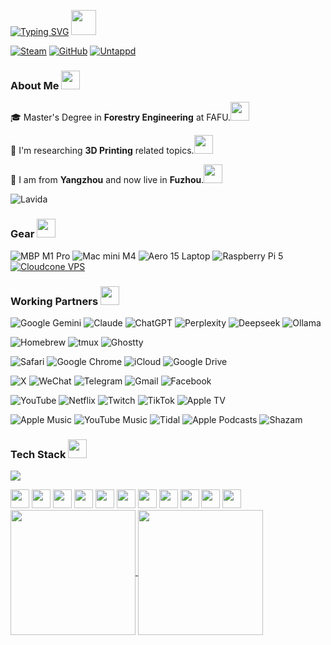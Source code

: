 <a href="https://git.io/typing-svg"><img src="https://readme-typing-svg.demolab.com?font=Rampart+One&size=35&pause=1000&color=983FF7FD&center=true&vCenter=true&multiline=true&width=450&height=41&lines=%E3%81%93%E3%82%93%E3%81%AB%E3%81%A1%E3%81%AF%EF%BC%81Eric+Xu%E3%81%A7%E3%81%99%EF%BC%81" alt="Typing SVG" /></a>
<img src="https://cultofthepartyparrot.com/flags/hd/chinaparrot.gif" width="40" height="40" />

[![Steam](https://img.shields.io/badge/dynamic/json?url=https%3A%2F%2Fapi.swo.moe%2Fstats%2Fsteamgames%2F76561198334047535&query=count&color=0b1a37&label=Steam&labelColor=134375&logo=steam&suffix=+games&cacheSeconds=3600)](https://steamcommunity.com/profiles/76561198334047535) [![GitHub](https://img.shields.io/badge/dynamic/json?url=https%3A%2F%2Fapi.swo.moe%2Fstats%2Fgithub%2Fxsj57&query=count&color=181717&label=GitHub&labelColor=282c34&logo=github&suffix=+follows&cacheSeconds=3600)](https://github.com/xsj57) [![Untappd](https://img.shields.io/badge/Untappd-13%20UNIQUE-FFC000?logo=untappd&logoColor=white)](https://untappd.com/user/JieXuS)

### About Me <img src="https://cultofthepartyparrot.com/parrots/hd/clownparrot.gif" width="30" height="30" />

<p>🎓 Master's Degree in <strong>Forestry Engineering</strong> at FAFU.<img src="https://cultofthepartyparrot.com/parrots/hd/thumbsupparrot.gif" width="30" height="30" /></p>
<p>🌲 I'm researching <strong>3D Printing</strong> related topics.<img src="https://cultofthepartyparrot.com/parrots/hd/daftpunkparrot.gif" width="30" height="30" /></p>
<p>🎿 I am from <strong>Yangzhou</strong> and now live in <strong>Fuzhou</strong>.<img src="https://cultofthepartyparrot.com/parrots/hd/googlyeyesparrot.gif" width="30" height="30" />

![Lavida](https://img.shields.io/badge/Volkswagen-Lavida-004C97?style=for-the-badge&logo=volkswagen&logoColor=white)

### Gear <img src="https://cultofthepartyparrot.com/parrots/hd/laptop_parrot.gif" width="30" height="30" />

![MBP M1 Pro](https://img.shields.io/badge/MBP%20M1%20Pro-macOS%20Tahoe-000000?logo=apple&logoColor=white)
![Mac mini M4](https://img.shields.io/badge/Mac%20mini%20M4-macOS%20Tahoe-000000?logo=apple&logoColor=white)
![Aero 15 Laptop](https://custom-icon-badges.demolab.com/badge/Aero%2015%20Laptop-Windows%2010-0078D6?logo=windows11)
![Raspberry Pi 5](https://img.shields.io/badge/Raspberry%20Pi%205-Pi%20OS-A22846?logo=raspberry-pi&logoColor=white)
[![Cloudcone VPS](https://img.shields.io/badge/Cloudcone%20VPS-Ubuntu%2022.04-E95420?logo=ubuntu&logoColor=white)](#)

### Working Partners <img src="https://cultofthepartyparrot.com/parrots/hd/ultrafastparrot.gif" width="30" height="30" />

<p>
  <img src="https://img.shields.io/badge/Google%20Gemini-886FBF?logo=googlegemini&logoColor=fff" alt="Google Gemini">
  <img src="https://img.shields.io/badge/Claude-D97757?logo=claude&logoColor=fff" alt="Claude">
  <img src="https://img.shields.io/badge/ChatGPT-74aa9c?logo=openai&logoColor=white" alt="ChatGPT">
  <img src="https://img.shields.io/badge/Perplexity-1FB8CD?logo=perplexity&logoColor=fff" alt="Perplexity">
  <img src="https://custom-icon-badges.demolab.com/badge/Deepseek-4D6BFF?logo=deepseek&logoColor=fff" alt="Deepseek">
  <img src="https://img.shields.io/badge/Ollama-fff?logo=ollama&logoColor=000" alt="Ollama">
</p>
<p>
  <img src="https://img.shields.io/badge/Homebrew-FBB040?logo=homebrew&logoColor=fff" alt="Homebrew">
  <img src="https://img.shields.io/badge/tmux-1BB91F?logo=tmux&logoColor=fff" alt="tmux">
  <img src="https://custom-icon-badges.demolab.com/badge/Ghostty-0000ff?logo=ghostty_term" alt="Ghostty">
</p>
<p>
  <img src="https://img.shields.io/badge/Safari-006CFF?logo=safari&logoColor=fff" alt="Safari">
  <img src="https://img.shields.io/badge/Google%20Chrome-4285F4?logo=GoogleChrome&logoColor=white" alt="Google Chrome">
  <img src="https://img.shields.io/badge/iCloud-3693F3?logo=icloud&logoColor=fff" alt="iCloud">
  <img src="https://img.shields.io/badge/Google%20Drive-4285F4?logo=googledrive&logoColor=fff" alt="Google Drive">
</p>
<p>
  <img src="https://img.shields.io/badge/X-%23000000.svg?logo=X&logoColor=white" alt="X">
  <img src="https://img.shields.io/badge/WeChat-07C160?logo=wechat&logoColor=white" alt="WeChat">
  <img src="https://img.shields.io/badge/Telegram-2CA5E0?logo=telegram&logoColor=white" alt="Telegram">
  <img src="https://img.shields.io/badge/Gmail-D14836?logo=gmail&logoColor=white" alt="Gmail">
  <img src="https://img.shields.io/badge/Facebook-%231877F2.svg?logo=Facebook&logoColor=white" alt="Facebook">
</p>
<p>
  <img src="https://img.shields.io/badge/YouTube-%23FF0000.svg?logo=YouTube&logoColor=white" alt="YouTube">
  <img src="https://img.shields.io/badge/Netflix-E50914?logo=netflix&logoColor=white" alt="Netflix">
  <img src="https://img.shields.io/badge/Twitch-%239146FF.svg?logo=Twitch&logoColor=white" alt="Twitch">
  <img src="https://img.shields.io/badge/TikTok-black?logo=tiktok&logoColor=white" alt="TikTok">
  <img src="https://img.shields.io/badge/Apple%20TV-000000?logo=Apple%20TV&logoColor=white" alt="Apple TV">
</p>
<p>
  <img src="https://img.shields.io/badge/Apple%20Music-FA243C?logo=apple%20music&logoColor=white" alt="Apple Music">
  <img src="https://img.shields.io/badge/YouTube_Music-FF0000?logo=youtube-music&logoColor=white" alt="YouTube Music">
  <img src="https://img.shields.io/badge/Tidal-000000?logo=Tidal&logoColor=white" alt="Tidal">
  <img src="https://img.shields.io/badge/Apple_Podcasts-9933CC?logo=apple-podcasts&logoColor=white" alt="Apple Podcasts">
  <img src="https://img.shields.io/badge/Shazam-0088FF?logo=Shazam&logoColor=white" alt="Shazam">
</p>

### Tech Stack <img src="https://cultofthepartyparrot.com/parrots/hd/maskparrot.gif" width="30" height="30" />

<p>
  <a href="https://skillicons.dev">
    <img src="https://skillicons.dev/icons?i=python,cpp,lua,vue,npm,git,github,vscode,neovim,docker,debian,arduino,raspberrypi,apple,gcp,cloudflare,ps,pr,ae,au,autocad,notion,obsidian,md,gmail,linkedin&theme=dark&perline=13" />
  </a>
</p>

<div>
  <img src="https://cultofthepartyparrot.com/parrots/hd/hdrparrot.gif" width="30" height="30" />
  <img src="https://cultofthepartyparrot.com/parrots/hd/reversecongaparrot.gif" width="30" height="30" />
  <img src="https://cultofthepartyparrot.com/parrots/hd/spinningparrot.gif" width="30" height="30" />
  <img src="https://cultofthepartyparrot.com/guests/hd/witnessprotectionparrot.gif" width="30" height="30" />
  <img src="https://cultofthepartyparrot.com/parrots/hd/darkmodeparrot.gif" width="30" height="30" />
  <img src="https://cultofthepartyparrot.com/parrots/hd/headbangingparrot.gif" width="30" height="30" />
  <img src="https://cultofthepartyparrot.com/parrots/hd/reactparrot.gif" width="30" height="30" />
  <img src="https://cultofthepartyparrot.com/parrots/hd/flyingmoneyparrot.gif" width="30" height="30" />
  <img src="https://cultofthepartyparrot.com/parrots/hd/twinsparrot.gif" width="30" height="30" />
  <img src="https://cultofthepartyparrot.com/parrots/hd/christmasparrot.gif" width="30" height="30" />
  <img src="https://cultofthepartyparrot.com/parrots/hd/opensourceparrot.gif" width="30" height="30" />
</div>

<a href="https://github.com/xsj57">
  <img height=200 align="center" src="https://github-readme-stats-theta-seven-41.vercel.app/api?username=xsj57&show_icons=true&theme=transparent&rank_icon=github&border_radius=10&locale=ja&include_all_commits=true&hide_border=true&hide=stars" />
</a>
<a href="https://github.com/xsj57">
  <img height=200 align="center" src="https://github-readme-stats-theta-seven-41.vercel.app/api/top-langs?username=xsj57&show_icons=true&theme=transparent&border_radius=10&layout=compact&stats_format=bytes&hide_border=true&card_width=320" />
</a>

